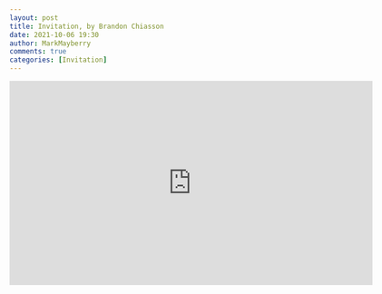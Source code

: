 ```yaml
---
layout: post
title: Invitation, by Brandon Chiasson
date: 2021-10-06 19:30
author: MarkMayberry
comments: true
categories: [Invitation]
---
```

<p><iframe src="https://player.vimeo.com/video/625492115?h=1aac2d8d19&amp;title=0&amp;byline=0" width="640" height="360" frameborder="0" allowfullscreen=""></iframe></p>
